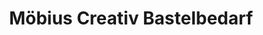 ---
title: "Möbius Creativ Bastelbedarf"
url: /bad-mergentheim/moebius-creativ-bastelbedarf/
shop: Sport
---
